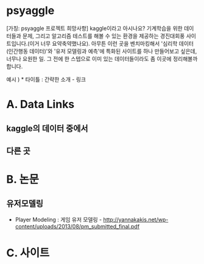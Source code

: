 # psyaggle

[가칭: psyaggle 프로젝트 희망사항] kaggle이라고 아시나요? 기계학습을 위한 데이터들과 문제, 그리고 알고리즘 테스트를 해볼 수 있는 환경을 제공하는 경진대회풍 사이트입니다.(이거 너무 요약축약했나요). 아무튼 이런 곳을 벤치마킹해서 '심리학 데이터(인간행동 데이터)'와 '유저 모델링과 예측'에 특화된 사이트를 하나 만들어보고 싶은데, 너무나 요원한 일. 그 전에 한 스텝으로 이미 있는 데이터들이라도 좀 이곳에 정리해볼까 합니다. 

예시 )  * 타이틀 : 간략한 소개 - 링크


# A. Data Links


## kaggle의 데이터 중에서


## 다른 곳


# B. 논문

## 유저모델링

 * Player Modeling : 게임 유저 모델링 - http://yannakakis.net/wp-content/uploads/2013/08/pm_submitted_final.pdf
 

# C. 사이트
